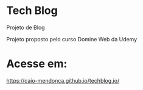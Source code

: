 # Tech Blog
Projeto de Blog

Projeto proposto pelo curso Domine Web da Udemy 

# Acesse em:
https://caio-mendonca.github.io/techblog.io/
